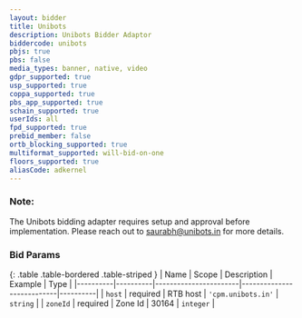 ```yaml
---
layout: bidder
title: Unibots
description: Unibots Bidder Adaptor
biddercode: unibots
pbjs: true
pbs: false
media_types: banner, native, video
gdpr_supported: true
usp_supported: true
coppa_supported: true
pbs_app_supported: true
schain_supported: true
userIds: all
fpd_supported: true
prebid_member: false
ortb_blocking_supported: true
multiformat_supported: will-bid-on-one
floors_supported: true
aliasCode: adkernel
---
```


### Note:

The Unibots bidding adapter requires setup and approval before implementation. Please reach out to <saurabh@unibots.in> for more details.

### Bid Params

{: .table .table-bordered .table-striped }
| Name     | Scope    | Description           | Example                   | Type     |
|----------|----------|-----------------------|---------------------------|----------|
| `host`   | required | RTB host | `'cpm.unibots.in'` | `string` |
| `zoneId` | required | Zone Id           | 30164                 | `integer` |
